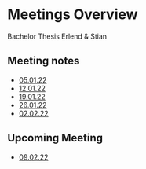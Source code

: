 # Meetings Overview

Bachelor Thesis Erlend & Stian

## Meeting notes

* [05.01.22](meetings/05.01.22.md)
* [12.01.22](meetings/12.01.22.md)
* [19.01.22](meetings/19.01.22.md)
* [26.01.22](meetings/26.01.22.md)
* [02.02.22](meetings/02.02.22.md)

## Upcoming Meeting

* [09.02.22](meetings/09.02.22.md)
<!-- 
* [9.02.22](meetings/09.02.22.md)
* [16.02.22](meetings/16.02.22.md)
* [23.02.22](meetings/23.02.22.md)
* [2.03.22](meetings/02.03.22.md)
* [9.03.22](meetings/09.03.22.md) / -->

